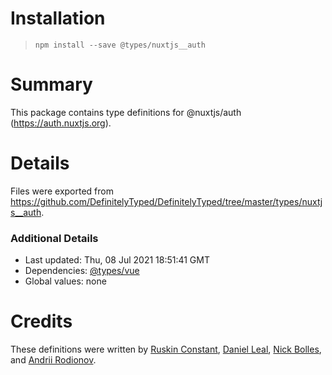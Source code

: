 # Installation
> `npm install --save @types/nuxtjs__auth`

# Summary
This package contains type definitions for @nuxtjs/auth (https://auth.nuxtjs.org).

# Details
Files were exported from https://github.com/DefinitelyTyped/DefinitelyTyped/tree/master/types/nuxtjs__auth.

### Additional Details
 * Last updated: Thu, 08 Jul 2021 18:51:41 GMT
 * Dependencies: [@types/vue](https://npmjs.com/package/@types/vue)
 * Global values: none

# Credits
These definitions were written by [Ruskin Constant](https://github.com/jonnyparris), [Daniel Leal](https://github.com/danielgek), [Nick Bolles](https://github.com/NickBolles), and [Andrii Rodionov](https://github.com/arodiono).
